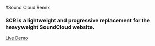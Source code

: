 
#Sound Cloud Remix

### SCR is a lightweight and progressive replacement for the heavyweight SoundCloud website.

[Live Demo](https://shielded-bastion-68894.herokuapp.com/)
